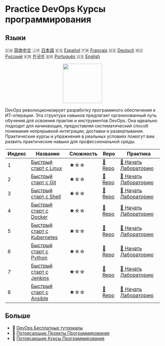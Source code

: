 # Practice DevOps Курсы программирования

## Языки

🇨🇳 [简体中文](README_zh.md) 🇯🇵 [日本語](README_ja.md) 🇪🇸 [Español](README_es.md) 🇫🇷 [Français](README_fr.md) 🇩🇪 [Deutsch](README_de.md) 🇷🇺 [Русский](README_ru.md) 🇰🇷 [한국어](README_ko.md) 🇧🇷 [Português](README_pt.md) 🇺🇸 [English](README.md) 

<div align="center">
<img width="128px" src="https://file.labex.io/path/a3Od9y18p0bV.png">
</div>

DevOps революционизирует разработку программного обеспечения и ИТ-операции. Эта структура навыков предлагает организованный путь обучения для освоения практик и инструментов DevOps. Она идеально подходит для начинающих, предоставляя систематический способ понимания непрерывной интеграции, доставки и развертывания. Практические курсы и упражнения в реальных условиях помогут вам развить практические навыки для профессиональной среды.

|   Индекс | Название                                                                              | Сложность   | Repo                                                                 | Практика                                                                         |
|----------|---------------------------------------------------------------------------------------|-------------|----------------------------------------------------------------------|----------------------------------------------------------------------------------|
|        1 | [Быстрый старт с Linux](https://labex.io/ru/courses/quick-start-with-linux)           | ★☆☆         | [🔗 Repo](https://github.com/labex-labs/quick-start-with-linux)      | [🚀 Начать Лабораторию](https://labex.io/ru/courses/quick-start-with-linux)      |
|        2 | [Быстрый старт с Git](https://labex.io/ru/courses/quick-start-with-git)               | ★☆☆         | [🔗 Repo](https://github.com/labex-labs/quick-start-with-git)        | [🚀 Начать Лабораторию](https://labex.io/ru/courses/quick-start-with-git)        |
|        3 | [Быстрый старт с Shell](https://labex.io/ru/courses/quick-start-with-shell)           | ★☆☆         | [🔗 Repo](https://github.com/labex-labs/quick-start-with-shell)      | [🚀 Начать Лабораторию](https://labex.io/ru/courses/quick-start-with-shell)      |
|        4 | [Быстрый старт с Docker](https://labex.io/ru/courses/quick-start-with-docker)         | ★☆☆         | [🔗 Repo](https://github.com/labex-labs/quick-start-with-docker)     | [🚀 Начать Лабораторию](https://labex.io/ru/courses/quick-start-with-docker)     |
|        5 | [Быстрый старт с Kubernetes](https://labex.io/ru/courses/quick-start-with-kubernetes) | ★☆☆         | [🔗 Repo](https://github.com/labex-labs/quick-start-with-kubernetes) | [🚀 Начать Лабораторию](https://labex.io/ru/courses/quick-start-with-kubernetes) |
|        6 | [Быстрый старт с Python](https://labex.io/ru/courses/quick-start-with-python)         | ★☆☆         | [🔗 Repo](https://github.com/labex-labs/quick-start-with-python)     | [🚀 Начать Лабораторию](https://labex.io/ru/courses/quick-start-with-python)     |
|        7 | [Быстрый старт с Jenkins](https://labex.io/ru/courses/quick-start-with-jenkins)       | ★☆☆         | [🔗 Repo](https://github.com/labex-labs/quick-start-with-jenkins)    | [🚀 Начать Лабораторию](https://labex.io/ru/courses/quick-start-with-jenkins)    |
|        8 | [Быстрый старт с Ansible](https://labex.io/ru/courses/quick-start-with-ansible)       | ★☆☆         | [🔗 Repo](https://github.com/labex-labs/quick-start-with-ansible)    | [🚀 Начать Лабораторию](https://labex.io/ru/courses/quick-start-with-ansible)    |

## Больше

- 🔗 [DevOps Бесплатные туториалы](https://github.com/labex-labs/devops-free-tutorials)
- 🔗 [Потрясающие Проекты Программирования](https://github.com/labex-labs/awesome-programming-projects)
- 🔗 [Потрясающие Курсы Программирования](https://github.com/labex-labs/awesome-programming-courses)

